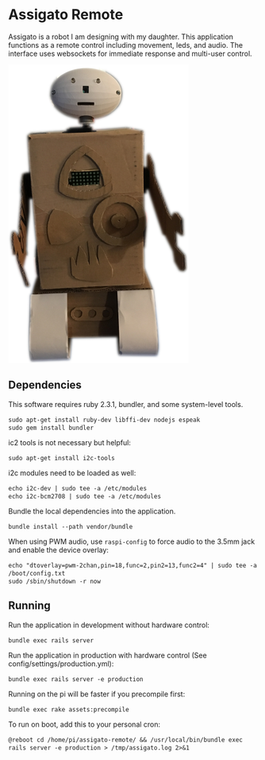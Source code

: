 Assigato Remote
===============

Assigato is a robot I am designing with my daughter.  This application functions as a remote control including movement, leds, and audio.  The interface uses websockets for immediate response and multi-user control.

![Assigato](public/assi-gato.png)

Dependencies
------------

This software requires ruby 2.3.1, bundler, and some system-level tools.

```
sudo apt-get install ruby-dev libffi-dev nodejs espeak
sudo gem install bundler
```

ic2 tools is not necessary but helpful:

```
sudo apt-get install i2c-tools
```

i2c modules need to be loaded as well:

```
echo i2c-dev | sudo tee -a /etc/modules
echo i2c-bcm2708 | sudo tee -a /etc/modules

```

Bundle the local dependencies into the application.

```
bundle install --path vendor/bundle
```

When using PWM audio, use `raspi-config` to force audio to the 3.5mm jack and enable the device overlay:

```
echo "dtoverlay=pwm-2chan,pin=18,func=2,pin2=13,func2=4" | sudo tee -a /boot/config.txt
sudo /sbin/shutdown -r now
```

Running
-------

Run the application in development without hardware control:

```
bundle exec rails server
```

Run the application in production with hardware control (See config/settings/production.yml):

```
bundle exec rails server -e production
```

Running on the pi will be faster if you precompile first:

```
bundle exec rake assets:precompile
```

To run on boot, add this to your personal cron:

```
@reboot cd /home/pi/assigato-remote/ && /usr/local/bin/bundle exec rails server -e production > /tmp/assigato.log 2>&1
```
